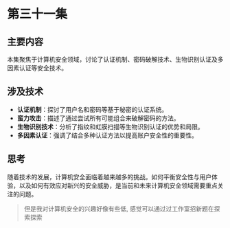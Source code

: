 # 第三十一集

## 主要内容

本集聚焦于计算机安全领域，讨论了认证机制、密码破解技术、生物识别认证及多因素认证等安全技术。

## 涉及技术

- **认证机制**：探讨了用户名和密码等基于秘密的认证系统。
- **蛮力攻击**：描述了通过尝试所有可能组合来破解密码的方法。
- **生物识别技术**：分析了指纹和虹膜扫描等生物识别认证的优势和局限。
- **多因素认证**：强调了结合多种认证方法以提高账户安全性的重要性。

## 思考

随着技术的发展，计算机安全面临着越来越多的挑战。如何平衡安全性与用户体验，以及如何有效应对新兴的安全威胁，是当前和未来计算机安全领域需要重点关注的问题。

> 但是我对计算机安全的兴趣好像有些低, 感觉可以通过过工作室招新题在探索探索
